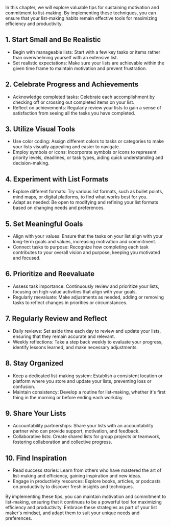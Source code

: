 
In this chapter, we will explore valuable tips for sustaining motivation and commitment to list-making. By implementing these techniques, you can ensure that your list-making habits remain effective tools for maximizing efficiency and productivity.

**1. Start Small and Be Realistic**
-----------------------------------

* Begin with manageable lists: Start with a few key tasks or items rather than overwhelming yourself with an extensive list.
* Set realistic expectations: Make sure your lists are achievable within the given time frame to maintain motivation and prevent frustration.

**2. Celebrate Progress and Achievements**
------------------------------------------

* Acknowledge completed tasks: Celebrate each accomplishment by checking off or crossing out completed items on your list.
* Reflect on achievements: Regularly review your lists to gain a sense of satisfaction from seeing all the tasks you have completed.

**3. Utilize Visual Tools**
---------------------------

* Use color coding: Assign different colors to tasks or categories to make your lists visually appealing and easier to navigate.
* Employ symbols or icons: Incorporate symbols or icons to represent priority levels, deadlines, or task types, aiding quick understanding and decision-making.

**4. Experiment with List Formats**
-----------------------------------

* Explore different formats: Try various list formats, such as bullet points, mind maps, or digital platforms, to find what works best for you.
* Adapt as needed: Be open to modifying and refining your list formats based on changing needs and preferences.

**5. Set Meaningful Goals**
---------------------------

* Align with your values: Ensure that the tasks on your list align with your long-term goals and values, increasing motivation and commitment.
* Connect tasks to purpose: Recognize how completing each task contributes to your overall vision and purpose, keeping you motivated and focused.

**6. Prioritize and Reevaluate**
--------------------------------

* Assess task importance: Continuously review and prioritize your lists, focusing on high-value activities that align with your goals.
* Regularly reevaluate: Make adjustments as needed, adding or removing tasks to reflect changes in priorities or circumstances.

**7. Regularly Review and Reflect**
-----------------------------------

* Daily reviews: Set aside time each day to review and update your lists, ensuring that they remain accurate and relevant.
* Weekly reflections: Take a step back weekly to evaluate your progress, identify lessons learned, and make necessary adjustments.

**8. Stay Organized**
---------------------

* Keep a dedicated list-making system: Establish a consistent location or platform where you store and update your lists, preventing loss or confusion.
* Maintain consistency: Develop a routine for list-making, whether it's first thing in the morning or before ending each workday.

**9. Share Your Lists**
-----------------------

* Accountability partnerships: Share your lists with an accountability partner who can provide support, motivation, and feedback.
* Collaborative lists: Create shared lists for group projects or teamwork, fostering collaboration and collective progress.

**10. Find Inspiration**
------------------------

* Read success stories: Learn from others who have mastered the art of list-making and efficiency, gaining inspiration and new ideas.
* Engage in productivity resources: Explore books, articles, or podcasts on productivity to discover fresh insights and techniques.

By implementing these tips, you can maintain motivation and commitment to list-making, ensuring that it continues to be a powerful tool for maximizing efficiency and productivity. Embrace these strategies as part of your list maker's mindset, and adapt them to suit your unique needs and preferences.
